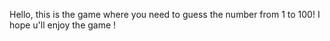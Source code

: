 Hello, this is the game where you need to guess the number from 1 to 100!
I hope u'll enjoy the game ! 
